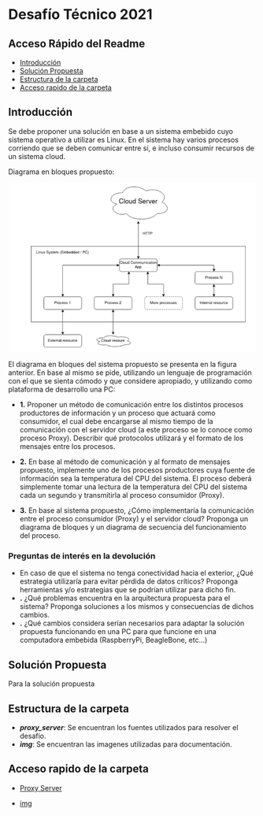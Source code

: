 # Desafío Técnico 2021

## Acceso Rápido del Readme

  - [Introducción](#introducción)
  - [Solución Propuesta](#solución-propuesta)
  - [Estructura de la carpeta](#estructura-de-la-carpeta)
  - [Acceso rapido de la carpeta](#acceso-rapido-de-la-carpeta)

## Introducción

Se debe proponer una solución en base a un sistema embebido cuyo sistema operativo a utilizar es Linux. En el sistema hay varios procesos corriendo que se deben comunicar entre sí, e incluso consumir recursos de un sistema cloud.

Diagrama en bloques propuesto:

![alt text](https://github.com/nicoriostaurasi/desafio_tecnico_mirgor/blob/main/img/diagrama_en_bloques.png?raw=true "Logo Title Text 1")

El diagrama en bloques del sistema propuesto se presenta en la figura anterior. En base al mismo se pide, utilizando un lenguaje de programación con el que se sienta cómodo y que considere apropiado, y utilizando como plataforma de desarrollo una PC:

* **1.** Proponer un método de comunicación entre los distintos procesos productores de información y un proceso que actuará como consumidor, el cual debe encargarse al mismo tiempo de la comunicación con el servidor cloud (a este proceso se lo conoce como proceso Proxy). Describir qué protocolos utilizará y el formato de los mensajes entre los procesos.

* **2.** En base al método de comunicación y al formato de mensajes propuesto, implemente uno de los procesos productores cuya fuente de información sea la temperatura del CPU del sistema. El proceso deberá simplemente tomar una lectura de la temperatura del CPU del sistema cada un segundo y transmitirla al proceso consumidor (Proxy). 

* **3.** En base al sistema propuesto, ¿Cómo implementaría la comunicación entre el proceso consumidor (Proxy) y el servidor cloud? Proponga un diagrama de bloques y un diagrama de secuencia del funcionamiento del proceso. 

### Preguntas de interés en la devolución

* En caso de que el sistema no tenga conectividad hacia el exterior, ¿Qué estrategia utilizaría para evitar pérdida de datos críticos? Proponga herramientas y/o estrategias que se podrían utilizar para dicho fin.
* **.** ¿Qué problemas encuentra en la arquitectura propuesta para el sistema? Proponga soluciones a los mismos y consecuencias de dichos cambios.
* **.** ¿Qué cambios considera serían necesarios para adaptar la solución propuesta funcionando en una PC para que funcione en una computadora embebida (RaspberryPi, BeagleBone, etc...)

## Solución Propuesta

Para la solución propuesta

## Estructura de la carpeta

* ***proxy_server***: Se encuentran los fuentes utilizados para resolver el desafío.
* ***img***: Se encuentran las imagenes utilizadas para documentación.

## Acceso rapido de la carpeta

* [Proxy Server](/proxy_server/)
  
* [img](/img/)
